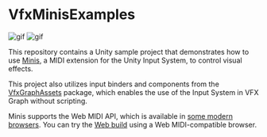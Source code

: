 # VfxMinisExamples

![gif](https://i.imgur.com/xo9BgV4.gif)
![gif](https://i.imgur.com/UFqQcEz.gif)

This repository contains a Unity sample project that demonstrates how to use
[Minis], a MIDI extension for the Unity Input System, to control visual effects.

[Minis]: https://github.com/keijiro/Minis

This project also utilizes input binders and components from the
[VfxGraphAssets] package, which enables the use of the Input System in VFX
Graph without scripting.

[VfxGraphAssets]: https://github.com/keijiro/VfxGraphAssets

Minis supports the Web MIDI API, which is available in [some modern browsers].
You can try the [Web build] using a Web MIDI-compatible browser.

[some modern browsers]: https://caniuse.com/midi
[Web build]: https://www.keijiro.tokyo/WebGPU-Test/VfxMinis/
